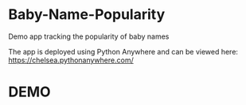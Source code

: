 # Baby-Name-Popularity
Demo app tracking the popularity of baby names

The app is deployed using Python Anywhere and can be viewed here: https://chelsea.pythonanywhere.com/
# DEMO

